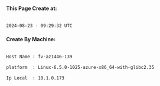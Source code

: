 
   
#### This Page Create at:

```bash

2024-08-23 - 09:29:32 UTC

```

#### Create By Machine:

```bash

Host Name : fv-az1446-139

platform  : Linux-6.5.0-1025-azure-x86_64-with-glibc2.35

Ip Local  : 10.1.0.173

```

